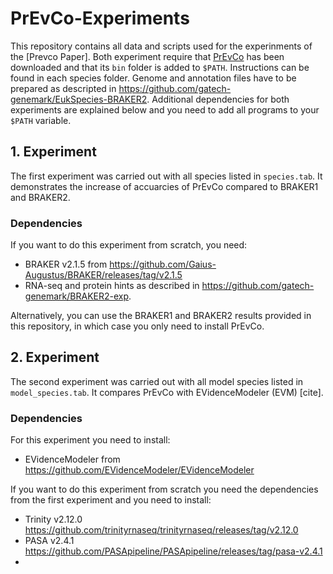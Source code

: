 # PrEvCo-Experiments

This repository contains all data and scripts used for the experinments of the [Prevco Paper]. 
Both experiment require that [PrEvCo](https://github.com/LarsGab/PrEvCo) has been downloaded and that its ```bin``` folder is added to ```$PATH```.
Instructions can be found in each species folder. Genome and annotation files have to be prepared as descripted in https://github.com/gatech-genemark/EukSpecies-BRAKER2. Additional dependencies for both experiments are explained below and you need to add all programs to your ```$PATH``` variable. 

## 1. Experiment

The first experiment was carried out with all species listed in ```species.tab```. It demonstrates the increase of accuarcies of PrEvCo compared to BRAKER1 and BRAKER2.

### Dependencies
If you want to do this experiment from scratch, you need:
* BRAKER v2.1.5 from https://github.com/Gaius-Augustus/BRAKER/releases/tag/v2.1.5 
* RNA-seq and protein hints as described in https://github.com/gatech-genemark/BRAKER2-exp.

Alternatively, you can use the BRAKER1 and BRAKER2 results provided in this repository, in which case you only need to install PrEvCo. 

## 2. Experiment

The second experiment was carried out with all model species listed in ```model_species.tab```. It compares PrEvCo with EVidenceModeler (EVM) [cite].

### Dependencies

For this experiment you need to install:
* EVidenceModeler from https://github.com/EVidenceModeler/EVidenceModeler

If you want to do this experiment from scratch you need the dependencies from the first experiment and you need to install:
* Trinity v2.12.0 https://github.com/trinityrnaseq/trinityrnaseq/releases/tag/v2.12.0
* PASA v2.4.1 https://github.com/PASApipeline/PASApipeline/releases/tag/pasa-v2.4.1
* 
